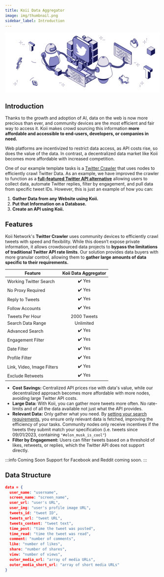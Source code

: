 ```yaml
---
title: Koii Data Aggregator
image: img/thumbnail.png
sidebar_label: Introduction
---
```


<!--
We are just the marketplace for people to do these tasks. Templates are only there to help on how to write these tasks. We can’t be the ones directly doing
Framing it so its less scary
So how the template 
Crawler example but mainly not 
1. How its executed
2. How to make it private (encrypt the payload)
3. Database 
4. Less warning 
5. Backlinks relevant sections that explain things 
-->
![banner](./img/twittercrawler.svg)

## **Introduction**

Thanks to the growth and adoption of AI, data on the web is now more precious than ever, and community devices are the most efficient and fair way to access it. Koii makes crowd sourcing this information **more affordable and accessible to end-users, developers, or companies in need.**

Web platforms are incentivized to restrict data access, as API costs rise, so does the value of the data. In contrast, a decentralized data market like Koii becomes more affordable with increased competition.

One of our example template tasks is a [Twitter Crawler](/quickstart/crawler/introduction) that uses nodes to efficiently crawl Twitter Data. As an example, we have improved the crawler to function as a [**full-featured Twitter API alternative**](https://github.com/somali0128/X-scraper) allowing users to collect data, automate Twitter replies, filter by engagement, and pull data from specific tweet IDs. However, this is just an example of how you can:

1. **Gather Data from any Website using Koii.**
2. **Put that Information on a Database.**
3. **Create an API using Koii.**

## **Features**

Koii Network's **Twitter Crawler** uses community devices to efficiently crawl tweets with speed and flexibility. While this doesn’t expose private information, it allows crowdsourced data projects to **bypass the limitations of traditional Twitter API rate limits**. Our solution provides data buyers with more granular control, allowing them to **gather large amounts of data specific to their requirements.**

| Feature                                           | Koii Data Aggregator |
|---------------------------------------------------|:--------------------:|
| Working Twitter Search                            | ✔️  Yes              |
| No Proxy Required                                 | ✔️  Yes              |
| Reply to Tweets                                   | ✔️  Yes              |
| Follow Accounts                                   | ✔️  Yes              |
| Tweets Per Hour                                   | 2000 Tweets          |
| Search Data Range                                 |  Unlimited           |
| Advanced Search                                   | ✔️  Yes              |
| Engagement Filter                                 | ✔️  Yes              |
| Date Filter                                       | ✔️  Yes              |
| Profile Filter                                    | ✔️  Yes              |
| Link, Video, Image Filters                        | ✔️  Yes              |
| Exclude Retweets                                  | ✔️  Yes              |


- **Cost Savings:** Centralized API prices rise with data's value, while our decentralized approach becomes more affordable with more nodes, avoiding large Twitter API costs.
- **Large Data:** With Koii, you can gather more tweets more often. No rate-limits and of all the data available not just what the API provides.
- **Relevant Data:** Only gather what you need. By [setting your search requirements](/compute/aggregator/advancedsearch), you ensure only relevant data is fetched, improving the efficiency of your tasks. Community nodes only receive incentives if the tweets they submit match your specification (i.e. tweets since 09/01/2023, containing `"#elon_musk_is_cool"`)
- **Filter by Engagement:** Users can filter tweets based on a threshold of likes, retweets, or replies, which the Twitter API does not support directly.

:::info Coming Soon
Support for Facebook and Reddit coming soon.
:::

## **Data Structure**

```json
data = {
  user_name: "username",
  screen_name: "screen_name",
  user_url: "user's URL",
  user_img: "user's profile image URL",
  tweets_id: "tweet ID",
  tweets_url: "tweet URL",
  tweets_content: "tweet text",
  time_post: "time the tweet was posted",
  time_read: "time the tweet was read",
  comment: "number of comments",
  like: "number of likes",
  share: "number of shares",
  view: "number of views",
  outer_media_url: "array of media URLs",
  outer_media_short_url: "array of short media URLs"
}
```